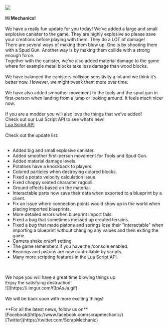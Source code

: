![](https://i.imgur.com/954GnJ9.png)<br/>
<br/>
**Hi Mechanics!**<br/>
<br/>
We have a really fun update for you today! We’ve added a large and small explosive canister to the game. They are highly explosive so please save your creations before playing with them. They do a LOT of damage!<br/>
There are several ways of making them blow up. One is by shooting them with a Spud Gun. Another way is by making them collide with a strong enough force.<br/>
Together with the canister, we’ve also added material damage to the game where for example metal blocks take less damage than wood blocks. <br/>
<br/>
We have balanced the canisters collision sensitivity a lot and we think it’s better now. However, we might tweak them more over time.<br/>
<br/>
We have also added smoother movement to the tools and the spud gun in first-person when landing from a jump or looking around. It feels much nicer now.<br/>
<br/>
If you are a modder you will also love the things that we’ve added!<br/>
Check out our Lua Script API to see what’s new!<br/>
[Lua Script API](http://scrapmechanic.com/api/whats_new.html)<br/>
<br/>
Check out the update list:<br/>
<br/>
* Added big and small explosive canister.<br/>
* Added smoother first-person movement for Tools and Spud Gun.<br/>
* Added material damage levels.<br/>
* Potatoes have a knockback to players.<br/>
* Colored particles when destroying colored blocks.<br/>
* Fixed a potato velocity calculation issue.<br/>
* Fixed choppy seated character ragdoll.<br/>
* Ground effects based on the material.<br/>
* Interactable parts now save their data when exported to a blueprint by a client.<br/>
* Fix an issue where connection points would show up in the world when placing imported blueprints.<br/>
* More detailed errors when blueprint import fails.<br/>
* Fixed a bug that sometimes messed up created terrains.<br/>
* Fixed a bug that made pistons and springs lose their "interactable" when importing a blueprint without changing any values and then exiting the game.<br/>
* Camera shake on/off setting.<br/>
* The game remembers if you have the /console enabled.<br/>
* Bearings and pistons are now controllable by scripts.<br/>
* Many more scripting features in the Lua Script API.<br/><br/>
<br/>
We hope you will have a great time blowing things up<br/>
Enjoy the satisfying destruction! <br/>
![](https://i.imgur.com/f3pAsJa.gif)<br/>
<br/>
We will be back soon with more exciting things!<br/>
<br/>
**For all the latest news, follow us on**<br/>
[Facebook](https://www.facebook.com/scrapmechanic/)<br/>
[Twitter](https://twitter.com/ScrapMechanic)